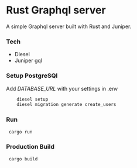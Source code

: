 # Rust Graphql server

A simple Graphql server built with Rust and Juniper.


### Tech

- Diesel
- Juniper gql

### Setup PostgreSQl

Add *DATABASE_URL* with your settings in .env

```sh
    diesel setup    
    diesel migration generate create_users
```

### Run

```sh
 cargo run
```

### Production Build

```sh
 cargo build
```

